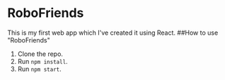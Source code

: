 # RoboFriends
This is my first web app which I've created it using React.
##How to use "RoboFriends"
1. Clone the repo.
2. Run `npm install`.
3. Run `npm start`.
